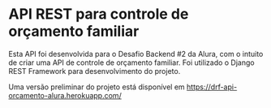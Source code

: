 # API REST para controle de orçamento familiar

Esta API foi desenvolvida para o Desafio Backend #2 da Alura, com o intuito de criar uma API de controle de orçamento familiar. Foi utilizado o Django REST Framework para desenvolvimento do projeto.

Uma versão preliminar do projeto está disponível em https://drf-api-orcamento-alura.herokuapp.com/

